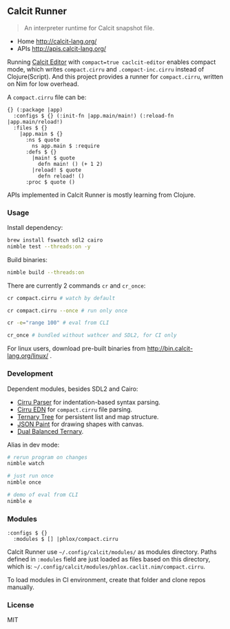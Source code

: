 
Calcit Runner
----

> An interpreter runtime for Calcit snapshot file.

- Home http://calcit-lang.org/
- APIs http://apis.calcit-lang.org/

Running [Calcit Editor](https://github.com/Cirru/calcit-editor#compact-output) with `compact=true caclcit-editor` enables compact mode,
which writes `compact.cirru` and `.compact-inc.cirru` instead of Clojure(Script).
And this project provides a runner for `compact.cirru`, written on Nim for low overhead.

A `compact.cirru` file can be:

```cirru
{} (:package |app)
  :configs $ {} (:init-fn |app.main/main!) (:reload-fn |app.main/reload!)
  :files $ {}
    |app.main $ {}
      :ns $ quote
        ns app.main $ :require
      :defs $ {}
        |main! $ quote
          defn main! () (+ 1 2)
        |reload! $ quote
          defn reload! ()
      :proc $ quote ()
```

APIs implemented in Calcit Runner is mostly learning from Clojure.

### Usage

Install dependency:

```bash
brew install fswatch sdl2 cairo
nimble test --threads:on -y
```

Build binaries:

```bash
nimble build --threads:on
```

There are currently 2 commands `cr` and `cr_once`:

```bash
cr compact.cirru # watch by default

cr compact.cirru --once # run only once

cr -e="range 100" # eval from CLI

cr_once # bundled without wathcer and SDL2, for CI only
```

For linux users, download pre-built binaries from http://bin.calcit-lang.org/linux/ .

### Development

Dependent modules, besides SDL2 and Cairo:

- [Cirru Parser](https://github.com/Cirru/parser.nim) for indentation-based syntax parsing.
- [Cirru EDN](https://github.com/Cirru/cirru-edn.nim) for `compact.cirru` file parsing.
- [Ternary Tree](https://github.com/calcit-lang/ternary-tree) for persistent list and map structure.
- [JSON Paint](https://github.com/calcit-lang/json-paint) for drawing shapes with canvas.
- [Dual Balanced Ternary](https://github.com/dual-balanced-ternary/dual-balanced-ternary.nim).

Alias in dev mode:

```bash
# rerun program on changes
nimble watch

# just run once
nimble once

# demo of eval from CLI
nimble e
```

### Modules

```cirru
:configs $ {}
  :modules $ [] |phlox/compact.cirru
```

Calcit Runner use `~/.config/calcit/modules/` as modules directory.
Paths defined in `:modules` field are just loaded as files based on this directory,
which is: `~/.config/calcit/modules/phlox.caclit.nim/compact.cirru`.

To load modules in CI environment, create that folder and clone repos manually.

### License

MIT
